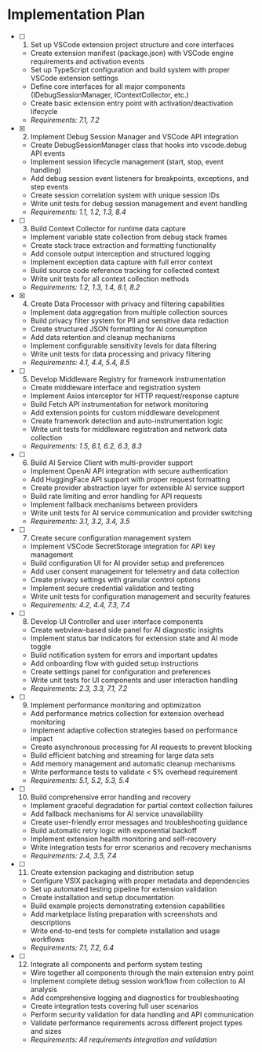 # Implementation Plan

- [ ] 1. Set up VSCode extension project structure and core interfaces
  - Create extension manifest (package.json) with VSCode engine requirements and activation events
  - Set up TypeScript configuration and build system with proper VSCode extension settings
  - Define core interfaces for all major components (IDebugSessionManager, IContextCollector, etc.)
  - Create basic extension entry point with activation/deactivation lifecycle
  - _Requirements: 7.1, 7.2_

- [x] 2. Implement Debug Session Manager and VSCode API integration
  - Create DebugSessionManager class that hooks into vscode.debug API events
  - Implement session lifecycle management (start, stop, event handling)
  - Add debug session event listeners for breakpoints, exceptions, and step events
  - Create session correlation system with unique session IDs
  - Write unit tests for debug session management and event handling
  - _Requirements: 1.1, 1.2, 1.3, 8.4_

- [ ] 3. Build Context Collector for runtime data capture
  - Implement variable state collection from debug stack frames
  - Create stack trace extraction and formatting functionality
  - Add console output interception and structured logging
  - Implement exception data capture with full error context
  - Build source code reference tracking for collected context
  - Write unit tests for all context collection methods
  - _Requirements: 1.2, 1.3, 1.4, 8.1, 8.2_

- [x] 4. Create Data Processor with privacy and filtering capabilities
  - Implement data aggregation from multiple collection sources
  - Build privacy filter system for PII and sensitive data redaction
  - Create structured JSON formatting for AI consumption
  - Add data retention and cleanup mechanisms
  - Implement configurable sensitivity levels for data filtering
  - Write unit tests for data processing and privacy filtering
  - _Requirements: 4.1, 4.4, 5.4, 8.5_

- [ ] 5. Develop Middleware Registry for framework instrumentation
  - Create middleware interface and registration system
  - Implement Axios interceptor for HTTP request/response capture
  - Build Fetch API instrumentation for network monitoring
  - Add extension points for custom middleware development
  - Create framework detection and auto-instrumentation logic
  - Write unit tests for middleware registration and network data collection
  - _Requirements: 1.5, 6.1, 6.2, 6.3, 8.3_

- [ ] 6. Build AI Service Client with multi-provider support
  - Implement OpenAI API integration with secure authentication
  - Add HuggingFace API support with proper request formatting
  - Create provider abstraction layer for extensible AI service support
  - Build rate limiting and error handling for API requests
  - Implement fallback mechanisms between providers
  - Write unit tests for AI service communication and provider switching
  - _Requirements: 3.1, 3.2, 3.4, 3.5_

- [ ] 7. Create secure configuration management system
  - Implement VSCode SecretStorage integration for API key management
  - Build configuration UI for AI provider setup and preferences
  - Add user consent management for telemetry and data collection
  - Create privacy settings with granular control options
  - Implement secure credential validation and testing
  - Write unit tests for configuration management and security features
  - _Requirements: 4.2, 4.4, 7.3, 7.4_

- [ ] 8. Develop UI Controller and user interface components
  - Create webview-based side panel for AI diagnostic insights
  - Implement status bar indicators for extension state and AI mode toggle
  - Build notification system for errors and important updates
  - Add onboarding flow with guided setup instructions
  - Create settings panel for configuration and preferences
  - Write unit tests for UI components and user interaction handling
  - _Requirements: 2.3, 3.3, 7.1, 7.2_

- [ ] 9. Implement performance monitoring and optimization
  - Add performance metrics collection for extension overhead monitoring
  - Implement adaptive collection strategies based on performance impact
  - Create asynchronous processing for AI requests to prevent blocking
  - Build efficient batching and streaming for large data sets
  - Add memory management and automatic cleanup mechanisms
  - Write performance tests to validate < 5% overhead requirement
  - _Requirements: 5.1, 5.2, 5.3, 5.4_

- [ ] 10. Build comprehensive error handling and recovery
  - Implement graceful degradation for partial context collection failures
  - Add fallback mechanisms for AI service unavailability
  - Create user-friendly error messages and troubleshooting guidance
  - Build automatic retry logic with exponential backoff
  - Implement extension health monitoring and self-recovery
  - Write integration tests for error scenarios and recovery mechanisms
  - _Requirements: 2.4, 3.5, 7.4_

- [ ] 11. Create extension packaging and distribution setup
  - Configure VSIX packaging with proper metadata and dependencies
  - Set up automated testing pipeline for extension validation
  - Create installation and setup documentation
  - Build example projects demonstrating extension capabilities
  - Add marketplace listing preparation with screenshots and descriptions
  - Write end-to-end tests for complete installation and usage workflows
  - _Requirements: 7.1, 7.2, 6.4_

- [ ] 12. Integrate all components and perform system testing
  - Wire together all components through the main extension entry point
  - Implement complete debug session workflow from collection to AI analysis
  - Add comprehensive logging and diagnostics for troubleshooting
  - Create integration tests covering full user scenarios
  - Perform security validation for data handling and API communication
  - Validate performance requirements across different project types and sizes
  - _Requirements: All requirements integration and validation_